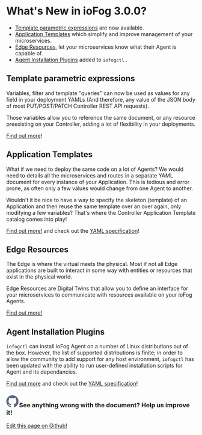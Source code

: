 # What's New in ioFog 3.0.0?

- [Template parametric expressions](../ioFog_3.0/reference-iofogctl/reference-template-engine) are now available.
- [Application Templates](../ioFog_3.0/applications/application-templates.html) which simplify and improve management of your microservices.
- [Edge Resources](../ioFog_3.0/agent-management/edge-resources.html), let your microservices know what their Agent is capable of.
- [Agent Installation Plugins](../ioFog_3.0/platform-deployment/setup-your-agents.html#customize-agent-installation) added to `iofogctl` .

## Template parametric expressions

Variables, filter and template "queries" can now be used as values for any field in your deployment YAMLs (And therefore, any value of the JSON body of most PUT/POST/PATCH Controller REST API requests).

Those variables allow you to reference the same document, or any resource preexisting on your Controller, adding a lot of flexibility in your deployments.

[Find out more](../ioFog_3.0/reference-iofogctl/reference-template-engine.html)!

## Application Templates

What if we need to deploy the same code on a lot of Agents? We would need to details all the microservices and routes in a separate YAML document for every instance of your Application. This is tedious and error prone, as often only a few values would change from one Agent to another.

Wouldn't it be nice to have a way to specify the skeleton (template) of an Application and then reuse the same template over an over again, only modifying a few variables? That's where the Controller Application Template catalog comes into play!

[Find out more!](../ioFog_3.0/applications/application-templates.html) and check out the [YAML specification](../ioFog_3.0/reference-iofogctl/reference-application-template.html)!

## Edge Resources

The Edge is where the virtual meets the physical. Most if not all Edge applications are built to interact in some way with entities or resources that exist in the physical world.

Edge Resources are Digital Twins that allow you to define an interface for your microservices to communicate with resources available on your ioFog Agents.

[Find out more!](../ioFog_3.0/agent-management/edge-resources.html)

## Agent Installation Plugins

`iofogctl` can install ioFog Agent on a number of Linux distributions out of the box. However, the list of supported distributions is finite; in order to allow the community to add support for any host environment, `iofogctl` has been updated with the ability to run user-defined installation scripts for Agent and its dependancies.

[Find out more](../ioFog_3.0/platform-deployment/setup-your-agents.html#customize-agent-installation) and check out the [YAML specification](../ioFog_3.0/reference-iofogctl/reference-agent.html#installation-plugin-fields)!

<aside class="notifications contribute">
  <h3><img src="/images/icos/ico-github.svg" alt="">See anything wrong with the document? Help us improve it!</h3>
  <a href="https://github.com/eclipse-iofog/iofog.org/edit/develop/content/docs/3.0/getting-started/whats-new.md"
    target="_blank">
    <p>Edit this page on Github!</p>
  </a>
</aside>
